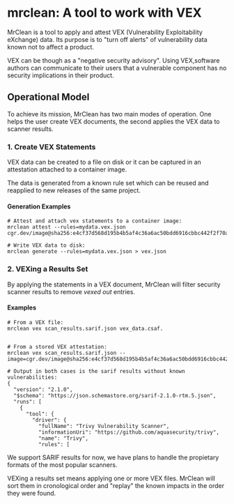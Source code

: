 # mrclean: A tool to work with VEX

MrClean is a tool to apply and attest VEX (Vulnerability Exploitability eXchange) 
data. Its purpose is to "turn off alerts" of vulnerability data known not to affect
a product.

VEX can be though as a "negative security advisory". Using VEX,software authors
can communicate to their users that a vulnerable component has no security implications
in their product.

## Operational Model

To achieve its mission, MrClean has two main modes of operation. One
helps the user create VEX documents, the second applies the VEX data 
to scanner results.

### 1. Create VEX Statements

VEX data can be created to a file on disk or it can be
captured in an attestation attached to a container image.

The data is generated from a known rule set which can
be reused and reapplied to new releases of the same project.

#### Generation Examples

```
# Attest and attach vex statements to a container image:
mrclean attest --rules=mydata.vex.json cgr.dev/image@sha256:e4cf37d568d195b4b5af4c36a6ac50bdd6916cbbc442f2f70a377973a3530894

# Write VEX data to disk:
mrclean generate --rules=mydata.vex.json > vex.json

```

### 2. VEXing a Results Set

By applying the statements in a VEX document, MrClean will filter security scanner results to remove _vexed out_ entries.

#### Examples

```
# From a VEX file:
mrclean vex scan_results.sarif.json vex_data.csaf.


# From a stored VEX attestation:
mrclean vex scan_results.sarif.json --image=cgr.dev/image@sha256:e4cf37d568d195b4b5af4c36a6ac50bdd6916cbbc442f2f70a377973a3530894

# Output in both cases is the sarif results without known vulnerabilities:
{
  "version": "2.1.0",
  "$schema": "https://json.schemastore.org/sarif-2.1.0-rtm.5.json",
  "runs": [
    {
      "tool": {
        "driver": {
          "fullName": "Trivy Vulnerability Scanner",
          "informationUri": "https://github.com/aquasecurity/trivy",
          "name": "Trivy",
          "rules": [

```

We support SARIF results for now, we have plans to handle the propietary formats of the most popular scanners.

VEXing a results set means applying one or more VEX files.
MrClean will sort them in cronological order
and "replay" the known impacts in the order they were 
found.
